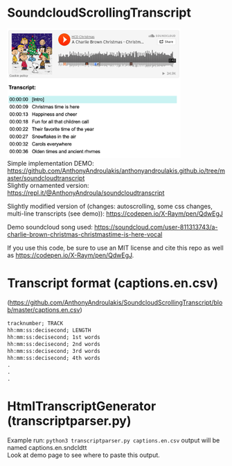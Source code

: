 # SoundcloudScrollingTranscript
<a href="https://soundcloudtranscript.anthonyandroula.repl.co"><img src="https://github.com/AnthonyAndroulakis/SoundcloudScrollingTranscript/blob/master/screenshot.png" alt="screenshot" width="400" height="300"></a><br>
Simple implementation DEMO:  https://github.com/AnthonyAndroulakis/anthonyandroulakis.github.io/tree/master/soundcloudtranscript         
Slightly ornamented version: https://repl.it/@AnthonyAndroula/soundcloudtranscript

Slightly modified version of (changes: autoscrolling, some css changes, multi-line transcripts (see demo)):
https://codepen.io/X-Raym/pen/QdwEgJ

Demo soundcloud song used: https://soundcloud.com/user-811313743/a-charlie-brown-christmas-christmastime-is-here-vocal

If you use this code, be sure to use an MIT license and cite this repo as well as https://codepen.io/X-Raym/pen/QdwEgJ.

# Transcript format (captions.en.csv)
(https://github.com/AnthonyAndroulakis/SoundcloudScrollingTranscript/blob/master/captions.en.csv)     
```
tracknumber; TRACK
hh:mm:ss:decisecond; LENGTH    
hh:mm:ss:decisecond; 1st words    
hh:mm:ss:decisecond; 2nd words    
hh:mm:ss:decisecond; 3rd words    
hh:mm:ss:decisecond; 4th words     
.     
.     
.     
```

# HtmlTranscriptGenerator (transcriptparser.py)
Example run: `python3 transcriptparser.py captions.en.csv` output will be named captions.en.sndcldtt      
Look at demo page to see where to paste this output.
